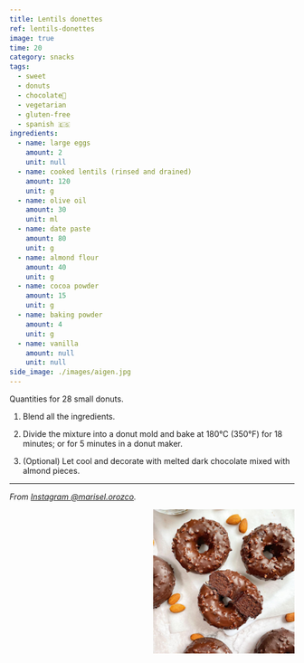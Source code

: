 ```yaml
---
title: Lentils donettes
ref: lentils-donettes
image: true
time: 20
category: snacks
tags:
  - sweet
  - donuts
  - chocolate🍫
  - vegetarian
  - gluten-free
  - spanish 🇪🇸
ingredients:
  - name: large eggs
    amount: 2
    unit: null
  - name: cooked lentils (rinsed and drained)
    amount: 120
    unit: g
  - name: olive oil
    amount: 30
    unit: ml
  - name: date paste
    amount: 80
    unit: g
  - name: almond flour
    amount: 40
    unit: g
  - name: cocoa powder
    amount: 15
    unit: g
  - name: baking powder
    amount: 4
    unit: g
  - name: vanilla
    amount: null
    unit: null
side_image: ./images/aigen.jpg
---
```


Quantities for 28 small donuts.

1. Blend all the ingredients.
  
2. Divide the mixture into a donut mold and bake at 180°C (350°F) for 18 minutes; or for 5 minutes in a donut maker.

3. (Optional) Let cool and decorate with melted dark chocolate mixed with almond pieces.

---

_From [Instagram @marisel.orozco](https://www.instagram.com/p/Ck8Z8h-DhS1/?igshid=MzRlODBiNWFlZA==)._

<img src="images/lentis_donettes.png" style="width:250px; float:right;"/>
